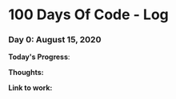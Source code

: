 # 100 Days Of Code - Log

### Day 0: August 15, 2020

**Today's Progress**: 

**Thoughts:** 

**Link to work:** 
